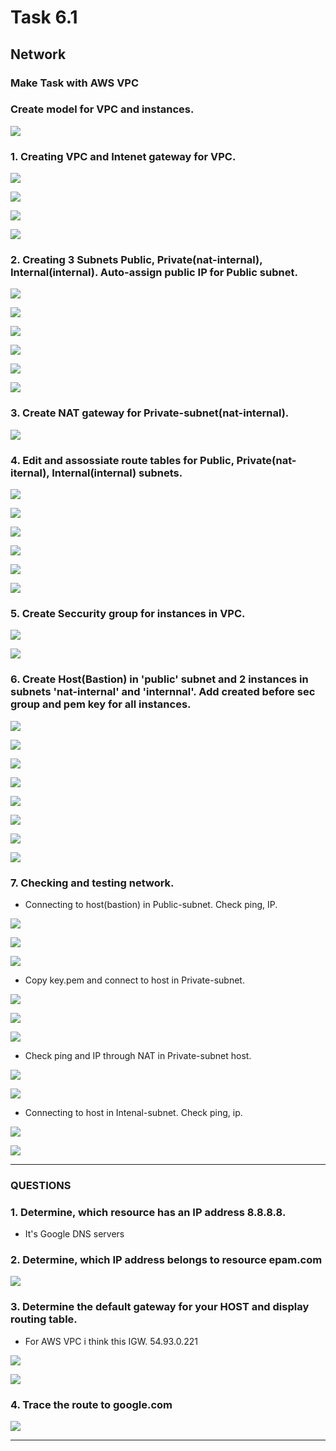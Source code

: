 # Task 6.1

## Network 
### Make Task with AWS VPC 
### Create model for VPC and instances.

![](img/VPC1010.png)

### 1. Creating VPC and Intenet gateway for VPC.

![](img/vpc1.png)

![](img/vpc2.png)

![](img/vpc3.png)

![](img/vpc4.png)
 
### 2. Creating 3 Subnets Public, Private(nat-internal), Internal(internal). Auto-assign public IP for Public subnet.

![](img/vpc5.png)

![](img/vpc6.png)

![](img/vpc7.png)

![](img/vpc8.png)

![](img/vpc9.png)

![](img/vpc10.png)

### 3. Create NAT gateway for Private-subnet(nat-internal).

![](img/vpc14.png)


### 4. Edit and assossiate route tables for Public, Private(nat-iternal), Internal(internal) subnets.

![](img/vpc11.png)

![](img/vpc12.png)

![](img/vpc13.png)

![](img/vpc17.png)

![](img/vpc18.png)

![](img/vpc19.png)


### 5. Create Seccurity group for instances in VPC. 

![](img/vpc20.png)

![](img/vpc21.png)

### 6. Create Host(Bastion) in 'public' subnet and 2 instances in subnets 'nat-internal' and 'internnal'. Add created before sec group and pem key for all instances.

![](img/vpc22.png)

![](img/vpc23.png)

![](img/vpc24.png)

![](img/vpc25.png)

![](img/vpc26.png)

![](img/vpc27.png)

![](img/vpc28.png)

![](img/vpc29.png)

### 7. Checking and testing network.

* Connecting to host(bastion) in Public-subnet. Check ping, IP.

![](img/vpc30.png)

![](img/vpc31.png)

![](img/vpc32.png)

* Copy key.pem and connect to host in Private-subnet.

![](img/vpc33.png)

![](img/vpc34.png)

![](img/vpc35.png)

* Check ping and IP through NAT in Private-subnet host.

![](img/vpc36.png)

![](img/vpc39.png)

* Connecting to host in Intenal-subnet. Check ping, ip.

![](img/vpc37.png)

![](img/vpc38.png)

---------------------------------
### QUESTIONS

### 1. Determine, which resource has an IP address 8.8.8.8. 

* It's Google DNS servers

### 2. Determine, which IP address belongs to resource epam.com

![](img/vpc40.png)

### 3. Determine the default gateway for your HOST and display routing table.

* For AWS VPC i think this IGW. 54.93.0.221

![](img/vpc41.png)

![](img/vpc50.png)

### 4. Trace the route to google.com

![](img/vpc42.png)

----------------------------------

